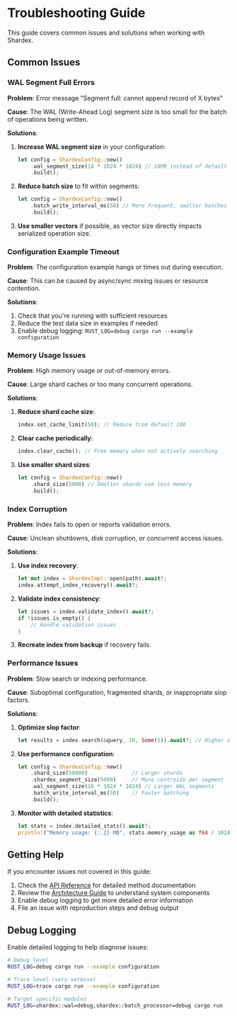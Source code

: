 # Troubleshooting Guide

This guide covers common issues and solutions when working with Shardex.

## Common Issues

### WAL Segment Full Errors

**Problem**: Error message "Segment full: cannot append record of X bytes"

**Cause**: The WAL (Write-Ahead Log) segment size is too small for the batch of operations being written.

**Solutions**:
1. **Increase WAL segment size** in your configuration:
   ```rust
   let config = ShardexConfig::new()
       .wal_segment_size(16 * 1024 * 1024) // 16MB instead of default 1MB
       .build();
   ```

2. **Reduce batch size** to fit within segments:
   ```rust
   let config = ShardexConfig::new()
       .batch_write_interval_ms(50) // More frequent, smaller batches
       .build();
   ```

3. **Use smaller vectors** if possible, as vector size directly impacts serialized operation size.

### Configuration Example Timeout

**Problem**: The configuration example hangs or times out during execution.

**Cause**: This can be caused by async/sync mixing issues or resource contention.

**Solutions**:
1. Check that you're running with sufficient resources
2. Reduce the test data size in examples if needed
3. Enable debug logging: `RUST_LOG=debug cargo run --example configuration`

### Memory Usage Issues

**Problem**: High memory usage or out-of-memory errors.

**Cause**: Large shard caches or too many concurrent operations.

**Solutions**:
1. **Reduce shard cache size**:
   ```rust
   index.set_cache_limit(50); // Reduce from default 100
   ```

2. **Clear cache periodically**:
   ```rust
   index.clear_cache(); // Free memory when not actively searching
   ```

3. **Use smaller shard sizes**:
   ```rust
   let config = ShardexConfig::new()
       .shard_size(5000) // Smaller shards use less memory
       .build();
   ```

### Index Corruption

**Problem**: Index fails to open or reports validation errors.

**Cause**: Unclean shutdowns, disk corruption, or concurrent access issues.

**Solutions**:
1. **Use index recovery**:
   ```rust
   let mut index = ShardexImpl::open(path).await?;
   index.attempt_index_recovery().await?;
   ```

2. **Validate index consistency**:
   ```rust
   let issues = index.validate_index().await?;
   if !issues.is_empty() {
       // Handle validation issues
   }
   ```

3. **Recreate index from backup** if recovery fails.

### Performance Issues

**Problem**: Slow search or indexing performance.

**Cause**: Suboptimal configuration, fragmented shards, or inappropriate slop factors.

**Solutions**:
1. **Optimize slop factor**:
   ```rust
   let results = index.search(&query, 10, Some(5)).await?; // Higher slop for accuracy
   ```

2. **Use performance configuration**:
   ```rust
   let config = ShardexConfig::new()
       .shard_size(50000)              // Larger shards
       .shardex_segment_size(5000)     // More centroids per segment  
       .wal_segment_size(16 * 1024 * 1024) // Larger WAL segments
       .batch_write_interval_ms(50)    // Faster batching
       .build();
   ```

3. **Monitor with detailed statistics**:
   ```rust
   let stats = index.detailed_stats().await?;
   println!("Memory usage: {:.2} MB", stats.memory_usage as f64 / 1024.0 / 1024.0);
   ```

## Getting Help

If you encounter issues not covered in this guide:

1. Check the [API Reference](api-reference.md) for detailed method documentation
2. Review the [Architecture Guide](architecture.md) to understand system components
3. Enable debug logging to get more detailed error information
4. File an issue with reproduction steps and debug output

## Debug Logging

Enable detailed logging to help diagnose issues:

```bash
# Debug level
RUST_LOG=debug cargo run --example configuration

# Trace level (very verbose)
RUST_LOG=trace cargo run --example configuration

# Target specific modules
RUST_LOG=shardex::wal=debug,shardex::batch_processor=debug cargo run
```